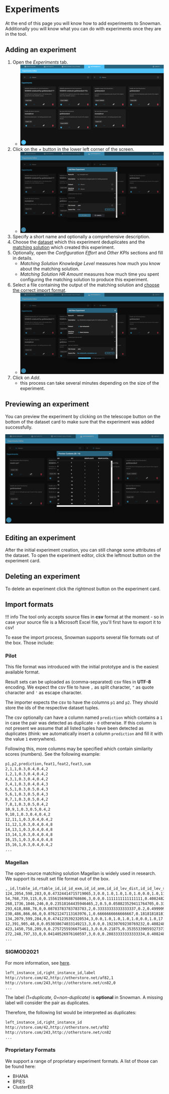 # Experiments

At the end of this page you will know how to add experiments to Snowman. Additionally you will know what you can do with experiments once they are in the tool.

## Adding an experiment

1. Open the *Experiments* tab.
   - ![Experiments tab](../assets/experiments-tab.png)
2. Click on the *+* button in the lower left corner of the screen.
   - ![Add Experiment](../assets/add-experiment.png)
3. Specify a short name and optionally a comprehensive description.
4. Choose the [dataset](datasets.md#adding-a-dataset) which this experiment deduplicates and the [matching solution](matching_solutions.md#adding-a-matching-solution) which created this experiment.
5. Optionally, open the *Configuration Effort* and *Other KPIs* sections and fill in details.
   - *Matching Solution Knowledge Level* measures how much you know about the matching solution.
   - *Matching Solution HR Amount* measures how much time you spent configuring the matching solution to produce this experiment.
6. Select a file containing the output of the matching solution and [choose the correct import format](#import-formats).
   - ![Add Experiment with values](../assets/add-experiment-with-values.png)
7. Click on *Add*.
   - this process can take several minutes depending on the size of the experiment.

## Previewing an experiment

You can preview the experiment by clicking on the telescope button on the bottom of the dataset card to make sure that the experiment was added successfully.

![Preview Experiment](../assets/preview-experiment.png)

## Editing an experiment

After the initial experiment creation, you can still change some attributes of the dataset. To open the experiment editor, click the leftmost button on the experiment card.

## Deleting an experiment

To delete an experiment click the rightmost button on the experiment card.

## Import formats

!!! info
    The tool only accepts source files in **csv** format at the moment - so in case your source file is a Microsoft Excel file, you'll first have to export it to csv!

To ease the import process, Snowman supports several file formats out of the box. Those include:

### Pilot

This file format was introduced with the initial prototype and is the easiest available format.

Result sets can be uploaded as (comma-separated) csv files in **UTF-8** encoding. We expect the csv file to have `,`
as split character, `"` as quote character and `'` as escape character.

The importer expects the csv to have the columns `p1` and `p2`. They should store the ids of the respective
dataset tuples.

The csv optionally can have a column named `prediction` which contains a `1` in case the pair was detected as duplicate -
`0` otherwise. If this column is not present we assume that all listed tuples have been detected as duplicates
(think: we automatically insert a column `prediction` and fill it with the value `1` everywhere).

Following this, more columns may be specified which contain similarity scores (numbers). See the following example:

```csv
p1,p2,prediction,feat1,feat2,feat3,sum
2,1,1,0.3,0.4,0.4,2
1,2,1,0.3,0.4,0.4,2
4,3,1,0.3,0.4,0.4,2
3,4,1,0.3,0.4,0.4,3
6,5,1,0.3,0.5,0.4,3
5,6,1,0.3,0.5,0.4,3
8,7,1,0.3,0.5,0.4,2
7,8,1,0.3,0.5,0.4,2
10,9,1,0.3,0.5,0.4,2
9,10,1,0.3,0.4,0.4,2
12,11,1,0.3,0.4,0.4,2
11,12,1,0.3,0.4,0.4,8
14,13,1,0.3,0.4,0.4,8
13,14,1,0.3,0.4,0.4,8
16,15,1,0.3,0.4,0.4,8
15,16,1,0.3,0.4,0.4,2
...
```

### Magellan

The open-source matching solution Magellan is widely used in research. We support its result set file format out of the box.

```csv
,_id,ltable_id,rtable_id,id_id_exm,id_id_anm,id_id_lev_dist,id_id_lev_sim,name_name_jac_qgm_3_qgm_3,name_name_cos_dlm_dc0_dlm_dc0,name_name_jac_dlm_dc0_dlm_dc0,name_name_mel,name_name_lev_dist,name_name_lev_sim,name_name_nmw,name_name_sw,addr_addr_jac_qgm_3_qgm_3,addr_addr_cos_dlm_dc0_dlm_dc0,addr_addr_jac_dlm_dc0_dlm_dc0,addr_addr_mel,addr_addr_lev_dist,addr_addr_lev_sim,addr_addr_nmw,addr_addr_sw,city_city_jac_qgm_3_qgm_3,city_city_cos_dlm_dc0_dlm_dc0,city_city_jac_dlm_dc0_dlm_dc0,city_city_mel,city_city_lev_dist,city_city_lev_sim,city_city_nmw,city_city_sw,type_type_jac_qgm_3_qgm_3,type_type_cos_dlm_dc0_dlm_dc0,type_type_jac_dlm_dc0_dlm_dc0,type_type_mel,type_type_lev_dist,type_type_lev_sim,type_type_nmw,type_type_sw,gold,predicted
124,2054,598,283,0,0.47324414715719065,3,0.0,1.0,1.0,1.0,1.0,0.0,1.0,11.0,11.0,0.21739130434782608,0.40824829046386296,0.2222222222222222,0.7647619247436523,30.0,0.25,-16.0,9.0,0.47058823529411764,0.8164965809277259,0.6666666666666666,0.9230769276618958,5.0,0.6153846153846154,3.0,8.0,0.0,0.0,0.0,0.4991452991962433,11.0,0.15384615384615385,-6.0,1.0,1,1
54,768,739,115,0,0.15561569688768606,3,0.0,0.1111111111111111,0.40824829046386296,0.25,0.5292929410934448,12.0,0.19999999999999996,-1.0,4.0,0.14814814814814814,0.2886751345948129,0.16666666666666666,0.5842490792274475,9.0,0.3571428571428571,4.0,4.0,0.47058823529411764,0.8164965809277259,0.6666666666666666,0.9230769276618958,5.0,0.6153846153846154,3.0,8.0,0.0,0.0,0.0,0.0,6.0,0.0,-2.0,1.0,0,0
268,1736,1046,246,0,0.23518164435946465,2,0.5,0.058823529411764705,0.33333333333333337,0.2,0.5309057235717773,15.0,0.11764705882352944,0.0,4.0,0.06896551724137931,0.0,0.0,0.6170329451560974,10.0,0.2857142857142857,3.0,4.0,0.0,0.0,0.0,0.5897436141967773,10.0,0.23076923076923073,2.0,3.0,0.3,0.7071067811865475,0.5,0.875,10.0,0.375,-4.0,6.0,0,0
293,618,888,78,0,0.08783783783783783,2,0.33333333333333337,0.2,0.4999999999999999,0.3333333333333333,0.6702020168304443,9.0,0.4,2.0,5.0,0.10810810810810811,0.22360679774997896,0.125,0.510185182094574,17.0,0.29166666666666663,-2.0,6.0,0.47058823529411764,0.8164965809277259,0.6666666666666666,0.9230769276618958,5.0,0.6153846153846154,3.0,8.0,0.0,0.0,0.0,0.5777778029441833,6.0,0.0,-1.0,1.0,0,0
230,486,866,66,0,0.07621247113163976,1,0.6666666666666667,0.18181818181818182,0.35355339059327373,0.2,0.35333332419395447,18.0,0.28,-8.0,6.0,0.02857142857142857,0.0,0.0,0.4783068895339966,14.0,0.2222222222222222,0.0,2.0,0.0,0.0,0.0,0.4611110985279083,13.0,0.1333333333333333,-5.0,1.0,0.0,0.0,0.0,0.5138888955116272,7.0,0.125,-2.0,2.0,0,0
134,2079,599,284,0,0.4741235392320534,3,0.0,1.0,1.0,1.0,1.0,0.0,1.0,17.0,17.0,1.0,1.0,1.0,1.0,0.0,1.0,14.0,14.0,0.47058823529411764,0.8164965809277259,0.6666666666666666,0.9230769276618958,5.0,0.6153846153846154,3.0,8.0,0.4444444444444444,0.7071067811865475,0.5,0.9142857193946838,6.0,0.5714285714285714,2.0,8.0,1,1
12,391,905,48,0,0.053038674033149213,3,0.0,0.19230769230769232,0.40824829046386296,0.25,0.6499999761581421,9.0,0.4,3.0,6.0,0.023809523809523808,0.0,0.0,0.47883597016334534,18.0,0.1428571428571429,0.0,2.0,0.0,0.0,0.0,0.5416666865348816,9.0,0.25,-1.0,3.0,0.4444444444444444,0.7071067811865475,0.5,0.7321428656578064,6.0,0.5714285714285714,2.0,8.0,0,0
423,1450,758,209,0,0.2757255936675461,3,0.0,0.21875,0.35355339059327373,0.2,0.5888888835906982,12.0,0.4,3.0,7.0,0.07692307692307693,0.0,0.0,0.5629629492759705,11.0,0.2666666666666667,-2.0,4.0,0.0,0.0,0.0,0.5352563858032227,12.0,0.07692307692307687,-4.0,2.0,0.0,0.0,0.0,0.4833333194255829,8.0,0.19999999999999996,0.0,2.0,0,0
272,248,797,33,0,0.04140526976160597,3,0.0,0.20833333333333334,0.40824829046386296,0.25,0.6168830990791321,8.0,0.4285714285714286,3.0,6.0,0.2,0.5,0.3333333333333333,0.7516340017318726,9.0,0.47058823529411764,6.0,7.0,0.0,0.0,0.0,0.0,8.0,0.0,-6.0,0.0,1.0,1.0,1.0,1.0,0.0,1.0,8.0,8.0,0,0
...
```

### SIGMOD2021

For more information, see [here](../../sigmod2021).

```csv
left_instance_id,right_instance_id,label
http://store.com/42,http://otherstore.net/af82,1
http://store.com/243,http://otherstore.net/cn82,0
...
```

The label _(1=duplicate, 0=non-duplicate)_ is **optional** in Snowman. A missing label will consider the pair as duplicates.

Therefore, the following list would be interpreted as duplicates:

```csv
left_instance_id,right_instance_id
http://store.com/42,http://otherstore.net/af82
http://store.com/243,http://otherstore.net/cn82
...
```

### Proprietary Formats

We support a range of proprietary experiment formats. A list of those can be found here:

- BHANA
- BPIES
- ClusterER
